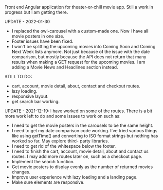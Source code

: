 Front end Angular application for theater-or-chill movie app. Still a work in progress but I am getting there. 

UPDATE - 2022-01-30
 - I replaced the owl-carousel with a custom-made one. Now I have all movie posters in one size. 
 - Footer issues have been fixed.
 - I won't be splitting the upcoming movies into Coming Soon and Coming Next Week lists anymore. Not just because of the issue with the date comparison, but mostly because the API
   does not return that many results when making a GET request for the upcoming movies. I am adding a Movie News and Headlines section instead.
   
  STILL TO DO: 
 - cart, account, movie detail, about, contact and checkout routes.
 - lazy loading.
 - responsive layout.
 - get search bar working.

UPDATE - 2021-12-19: 
I have worked on some of the routes. There is a bit more work left to do and some issues to work on such as:
  - I need to get the movie posters in the carousels to be the same height. 
  - I need to get my date comparison code working. I've tried various things like using getTime() and converting to ISO format strings but nothing has worked so far. May explore third-     party libraries.
  - I need to get rid of the whitespace below the footer.
  - I need to finish the cart, account, movie detail, about and contact us routes. I may add more routes later on, such as a checkout page.
  - Implement the search function.
  - Get movie posters to display evenly as the number of returned movies changes.
  - Improve user experience with lazy loading and a landing page.
  - Make sure elements are responsive.
